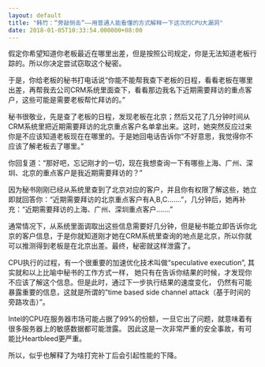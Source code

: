 ```yaml
---
layout: default
title: "韩竹：“旁敲侧击”——用普通人能看懂的方式解释一下这次的CPU大漏洞"
date: 2018-01-05T10:33:54.000000+08:00
---
```


假定你希望知道你老板最近在哪里出差，但是按照公司规定，你是无法知道老板行踪的。所以你决定尝试窃取这个秘密。

于是，你给老板的秘书打电话说“你能不能帮我查下老板的日程，看看老板在哪里出差，再帮我去公司CRM系统里面查下，看看那边我名下近期需要拜访的重点客户，这些可能是需要老板帮忙拜访的。”

秘书很敬业，先是查了老板的日程，发现老板在北京；然后又花了几分钟时间从CRM系统里把近期需要拜访的北京重点客户名单拿出来。这时，她突然反应过来你是不应该知道老板现在在哪里的。于是她回电话告诉你“不好意思，我觉得你不应该了解老板去了哪里。”

你回复道：“那好吧，忘记刚才的一切，现在我想查询一下有哪些上海、广州、深圳、北京的重点客户是我近期需要拜访的？”

因为秘书刚刚已经从系统里查到了北京对应的客户，并且你有权限了解这些，她立即就回答你：“近期需要拜访的北京重点客户有A,B,C…….”，几分钟后，她再补充：“近期需要拜访的上海、广州、深圳重点客户…….”

通常情况下，从系统里面调取出这些信息需要好几分钟，但是秘书能立即告诉你北京的客户信息，于是你就知道刚才她在CRM系统里查询的地点是北京，所以你就可以推测得到老板是在北京出差。最终，秘密就这样泄露了。

CPU执行的过程，有一个很重要的加速优化技术叫做“speculative execution”, 其实就和以上比喻中秘书的工作方式一样， 她只有在告诉你结果的时候，才发现你不应该了解这个信息。但是此时，通过下一步执行结果的速度变化， 仍然有可能暴露重要的信息，这就是所谓的”time based side channel attack（基于时间的旁路攻击）”。

Intel的CPU在服务器市场可能占据了99%的份额，一旦它出了问题，就意味着有很多服务器上的敏感数据都可能泄露。 因此这是一次非常严重的安全事故，有可能比Heartbleed更严重。

所以，似乎也解释了为啥打完补丁后会引起性能的下降。

